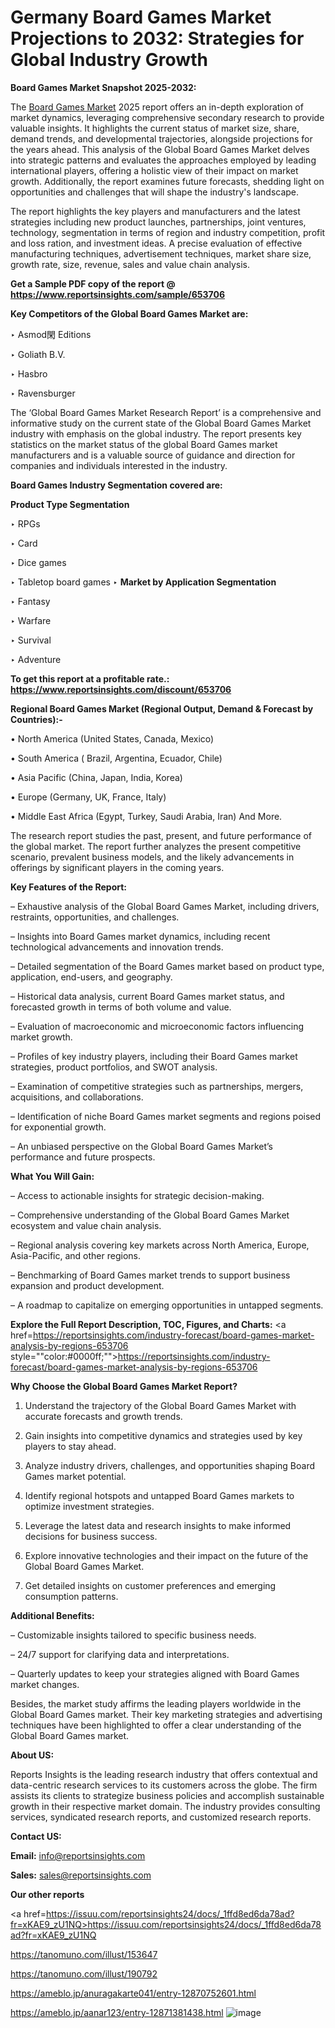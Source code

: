 # Germany Board Games Market Projections to 2032: Strategies for Global Industry Growth

<strong>Board Games Market Snapshot 2025-2032:</strong>

The <a href=https://www.reportsinsights.com/sample/653706>Board Games Market</a> 2025 report offers an in-depth exploration of market dynamics, leveraging comprehensive secondary research to provide valuable insights. It highlights the current status of market size, share, demand trends, and developmental trajectories, alongside projections for the years ahead. This analysis of the Global Board Games Market delves into strategic patterns and evaluates the approaches employed by leading international players, offering a holistic view of their impact on market growth. Additionally, the report examines future forecasts, shedding light on opportunities and challenges that will shape the industry's landscape.

The report highlights the key players and manufacturers and the latest strategies including new product launches, partnerships, joint ventures, technology, segmentation in terms of region and industry competition, profit and loss ration, and investment ideas. A precise evaluation of effective manufacturing techniques, advertisement techniques, market share size, growth rate, size, revenue, sales and value chain analysis.

<strong>Get a Sample PDF copy of the report @ <a href=https://www.reportsinsights.com/sample/653706 style=color:#0000ff;>https://www.reportsinsights.com/sample/653706</a></strong>

<strong>Key Competitors of the Global Board Games Market are:</strong>

‣ Asmod閑 Editions

‣ Goliath B.V.

‣ Hasbro

‣ Ravensburger

The ‘Global Board Games Market Research Report’ is a comprehensive and informative study on the current state of the Global Board Games Market industry with emphasis on the global industry. The report presents key statistics on the market status of the global Board Games market manufacturers and is a valuable source of guidance and direction for companies and individuals interested in the industry.

<strong>Board Games Industry Segmentation covered are:</strong>

<strong>Product Type Segmentation</strong>

‣ RPGs

‣ Card

‣ Dice games

‣ Tabletop board games
‣ 
<strong>Market by Application Segmentation</strong>

‣ Fantasy

‣ Warfare

‣ Survival

‣ Adventure

<strong>To get this report at a profitable rate.: <a href=https://www.reportsinsights.com/discount/653706 style=color:#0000ff;>https://www.reportsinsights.com/discount/653706</a></strong>

<strong>Regional Board Games Market (Regional Output, Demand &amp; Forecast by Countries):-</strong>

• North America (United States, Canada, Mexico)

• South America ( Brazil, Argentina, Ecuador, Chile)

• Asia Pacific (China, Japan, India, Korea)

• Europe (Germany, UK, France, Italy)

• Middle East Africa (Egypt, Turkey, Saudi Arabia, Iran) And More.

The research report studies the past, present, and future performance of the global market. The report further analyzes the present competitive scenario, prevalent business models, and the likely advancements in offerings by significant players in the coming years.

<strong>Key Features of the Report:</strong>

– Exhaustive analysis of the Global Board Games Market, including drivers, restraints, opportunities, and challenges.

– Insights into Board Games market dynamics, including recent technological advancements and innovation trends.

– Detailed segmentation of the Board Games market based on product type, application, end-users, and geography.

– Historical data analysis, current Board Games market status, and forecasted growth in terms of both volume and value.

– Evaluation of macroeconomic and microeconomic factors influencing market growth.

– Profiles of key industry players, including their Board Games market strategies, product portfolios, and SWOT analysis.

– Examination of competitive strategies such as partnerships, mergers, acquisitions, and collaborations.

– Identification of niche Board Games market segments and regions poised for exponential growth.

– An unbiased perspective on the Global Board Games Market’s performance and future prospects.

<strong>What You Will Gain:</strong>

– Access to actionable insights for strategic decision-making.

– Comprehensive understanding of the Global Board Games Market ecosystem and value chain analysis.

– Regional analysis covering key markets across North America, Europe, Asia-Pacific, and other regions.

– Benchmarking of Board Games market trends to support business expansion and product development.

– A roadmap to capitalize on emerging opportunities in untapped segments.

<strong>Explore the Full Report Description, TOC, Figures, and Charts:</strong>
<a href=https://reportsinsights.com/industry-forecast/board-games-market-analysis-by-regions-653706 style=""color:#0000ff;"">https://reportsinsights.com/industry-forecast/board-games-market-analysis-by-regions-653706</a>

<strong>Why Choose the Global Board Games Market Report?</strong>

1. Understand the trajectory of the Global Board Games Market with accurate forecasts and growth trends.

2. Gain insights into competitive dynamics and strategies used by key players to stay ahead.

3. Analyze industry drivers, challenges, and opportunities shaping Board Games market potential.

4. Identify regional hotspots and untapped Board Games markets to optimize investment strategies.

5. Leverage the latest data and research insights to make informed decisions for business success.

6. Explore innovative technologies and their impact on the future of the Global Board Games Market.

7. Get detailed insights on customer preferences and emerging consumption patterns.

<strong>Additional Benefits:</strong>

– Customizable insights tailored to specific business needs.

– 24/7 support for clarifying data and interpretations.

– Quarterly updates to keep your strategies aligned with Board Games market changes.

Besides, the market study affirms the leading players worldwide in the Global Board Games market. Their key marketing strategies and advertising techniques have been highlighted to offer a clear understanding of the Global Board Games market.

<strong><strong>About US</strong>:</strong>

Reports Insights is the leading research industry that offers contextual and data-centric research services to its customers across the globe. The firm assists its clients to strategize business policies and accomplish sustainable growth in their respective market domain. The industry provides consulting services, syndicated research reports, and customized research reports.

<strong>Contact US:</strong>

<p class=><b>Email:</b> <a href=mailto:info@reportsinsights.com>info@reportsinsights.com</a></p>
<p class=><b>Sales:</b> <a href=mailto:sales@reportsinsights.com>sales@reportsinsights.com</a></p>

<strong>Our other reports</strong>

<a href=https://issuu.com/reportsinsights24/docs/_1ffd8ed6da78ad?fr=xKAE9_zU1NQ>https://issuu.com/reportsinsights24/docs/_1ffd8ed6da78ad?fr=xKAE9_zU1NQ</a>

<a href=https://tanomuno.com/illust/153647>https://tanomuno.com/illust/153647</a>

<a href=https://tanomuno.com/illust/190792>https://tanomuno.com/illust/190792</a>

<a href=https://ameblo.jp/anuragakarte041/entry-12870752601.html>https://ameblo.jp/anuragakarte041/entry-12870752601.html</a>

<a href=https://ameblo.jp/aanar123/entry-12871381438.html>https://ameblo.jp/aanar123/entry-12871381438.html</a>
![image](https://github.com/user-attachments/assets/cffd446e-ab00-44e7-bcc2-3e2acd99e2ef)
